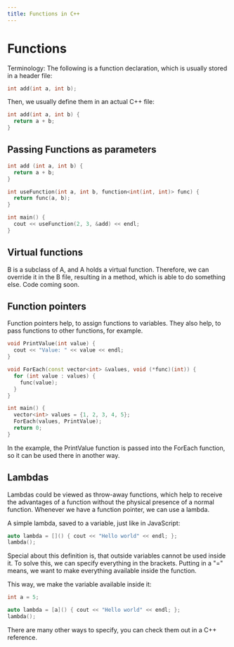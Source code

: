 ```yaml
---
title: Functions in C++
---
```


# Functions

Terminology: 
The following is a function declaration, which is usually stored in a header file: 

```cpp 
int add(int a, int b); 
```
Then, we usually define them in an actual C++ file: 
```cpp
int add(int a, int b) {
  return a + b; 
}
```


## Passing Functions as parameters 

```cpp
int add (int a, int b) {
  return a + b; 
}

int useFunction(int a, int b, function<int(int, int)> func) {
  return func(a, b); 
}

int main() {
  cout << useFunction(2, 3, &add) << endl; 
}
```

## Virtual functions

B is a subclass of A, and A holds a virtual function. Therefore, we can override it in the B file, resulting in a method, which is able to do something else. 
Code coming soon. 


## Function pointers 

Function pointers help, to assign functions to variables. They also help, to pass functions to other functions, for example. 


```cpp 
void PrintValue(int value) {
  cout << "Value: " << value << endl;
}

void ForEach(const vector<int> &values, void (*func)(int)) {
  for (int value : values) {
    func(value);
  }
}

int main() {
  vector<int> values = {1, 2, 3, 4, 5};
  ForEach(values, PrintValue);
  return 0;
}
```
In the example, the PrintValue function is passed into the ForEach function, so it can be used there in another way. 

## Lambdas 

Lambdas could be viewed as throw-away functions, which help to receive the advantages of a function without the physical presence of a normal function. 
Whenever we have a function pointer, we can use a lambda. 

A simple lambda, saved to a variable, just like in JavaScript: 

```cpp
auto lambda = []() { cout << "Hello world" << endl; };
lambda(); 
```
Special about this definition is, that outside variables cannot be used inside it. To solve this, we can specify everything in the brackets. 
Putting in a "=" means, we want to make everything available inside the function. 

This way, we make the variable available inside it: 
```cpp
int a = 5; 

auto lambda = [a]() { cout << "Hello world" << endl; };
lambda(); 
```

There are many other ways to specify, you can check them out in a C++ reference. 

